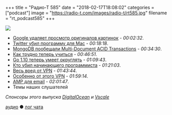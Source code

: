 +++
title = "Радио-Т 585"
date = "2018-02-17T18:08:02"
categories = ["podcast"]
image = "https://radio-t.com/images/radio-t/rt585.jpg"
filename = "rt_podcast585"
+++

![](https://radio-t.com/images/radio-t/rt585.jpg)

- [Google удаляет просмотр оригиналов картинок](https://www.theverge.com/2018/2/15/17017864/google-removes-view-image-button-from-search-results) - *00:02:32*.
- [Twitter убил программу для Mac](https://www.theverge.com/2018/2/16/17021960/twitter-mac-desktop-app-discontinued-support-ending) - *00:18:18*.
- [MongoDB пообещали Multi-Document ACID Transactions](https://www.mongodb.com/press/mongodb-announces-multi-document-acid-transactions-in-release-40) - *00:34:30*.
- [Как трудно теперь учиться](http://allendowney.blogspot.com/2018/02/learning-to-program-is-getting-harder.html) - *00:46:51*.
- [Go 1.10 теперь умеет округлять](https://blog.golang.org/go1.10) - *01:09:43*.
- [Кто убил начинающего программиста](https://medium.com/@melissamcewen/who-killed-the-junior-developer-33e9da2dc58c) - *01:21:03*.
- [Весь вред от VPN](https://gist.github.com/joepie91/5a9909939e6ce7d09e29) - *01:43:44*.
- [Особенно от этого VPN](https://gizmodo.com/do-not-i-repeat-do-not-download-onavo-facebook-s-vam-1822937825) - *01:59:14*.
- [AMP для email](https://techcrunch.com/2018/02/13/amp-for-email-is-a-terrible-idea/) - *02:01:47*.
- Темы наших слушателей

*Спонсоры этого выпуска [DigitalOcean](https://www.digitalocean.com) и [Vscale](http://bit.ly/radio-t_vscale)*

[аудио](http://cdn.radio-t.com/rt_podcast585.mp3) ● [лог чата](http://chat.radio-t.com/logs/radio-t-585.html)
<audio src="http://cdn.radio-t.com/rt_podcast585.mp3" preload="none"></audio>
